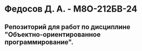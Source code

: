# Федосов Д. А. - М8О-212БВ-24
## Репозиторий для работ по дисциплине "Объектно-ориентированное программирование".
